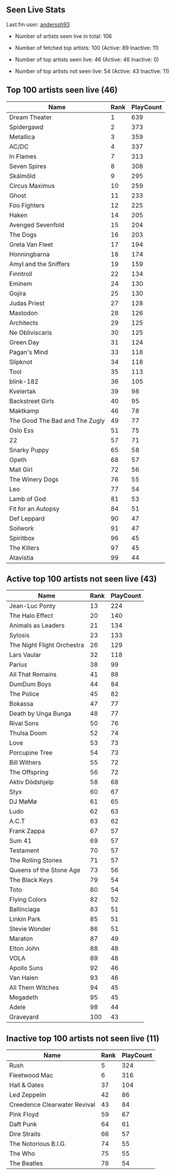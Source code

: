 ## Seen Live Stats

Last.fm user: [anderssh93](https://www.last.fm/user/anderssh93)

- Number of artists seen live in total: 106

- Number of fetched top artists: 100 (Active: 89 Inactive: 11)

- Number of top artists seen live: 46 (Active: 46 Inactive: 0)

- Number of top artists not seen live: 54 (Active: 43 Inactive: 11)

## Top 100 artists seen live (46)

Name                           | Rank | PlayCount
------------------------------ | ---- | ---------
Dream Theater                  | 1    | 639      
Spidergawd                     | 2    | 373      
Metallica                      | 3    | 359      
AC/DC                          | 4    | 337      
In Flames                      | 7    | 313      
Seven Spires                   | 8    | 308      
Skálmöld                       | 9    | 295      
Circus Maximus                 | 10   | 259      
Ghost                          | 11   | 233      
Foo Fighters                   | 12   | 225      
Haken                          | 14   | 205      
Avenged Sevenfold              | 15   | 204      
The Dogs                       | 16   | 203      
Greta Van Fleet                | 17   | 194      
Honningbarna                   | 18   | 174      
Amyl and the Sniffers          | 19   | 159      
Finntroll                      | 22   | 134      
Eminem                         | 24   | 130      
Gojira                         | 25   | 130      
Judas Priest                   | 27   | 128      
Mastodon                       | 28   | 126      
Architects                     | 29   | 125      
Ne Obliviscaris                | 30   | 125      
Green Day                      | 31   | 124      
Pagan's Mind                   | 33   | 118      
Slipknot                       | 34   | 118      
Tool                           | 35   | 113      
blink-182                      | 36   | 105      
Kvelertak                      | 39   | 98       
Backstreet Girls               | 40   | 95       
Maktkamp                       | 46   | 78       
The Good The Bad and The Zugly | 49   | 77       
Oslo Ess                       | 51   | 75       
22                             | 57   | 71       
Snarky Puppy                   | 65   | 58       
Opeth                          | 68   | 57       
Mall Girl                      | 72   | 56       
The Winery Dogs                | 76   | 55       
Leo                            | 77   | 54       
Lamb of God                    | 81   | 53       
Fit for an Autopsy             | 84   | 51       
Def Leppard                    | 90   | 47       
Soilwork                       | 91   | 47       
Spiritbox                      | 96   | 45       
The Killers                    | 97   | 45       
Atavistia                      | 99   | 44       

## Active top 100 artists not seen live (43)

Name                       | Rank | PlayCount
-------------------------- | ---- | ---------
Jean-Luc Ponty             | 13   | 224      
The Halo Effect            | 20   | 140      
Animals as Leaders         | 21   | 134      
Sylosis                    | 23   | 133      
The Night Flight Orchestra | 26   | 129      
Lars Vaular                | 32   | 118      
Parius                     | 38   | 99       
All That Remains           | 41   | 88       
DumDum Boys                | 44   | 84       
The Police                 | 45   | 82       
Bokassa                    | 47   | 77       
Death by Unga Bunga        | 48   | 77       
Rival Sons                 | 50   | 76       
Thulsa Doom                | 52   | 74       
Love                       | 53   | 73       
Porcupine Tree             | 54   | 73       
Bill Withers               | 55   | 72       
The Offspring              | 56   | 72       
Aktiv Dödshjelp            | 58   | 68       
Styx                       | 60   | 67       
DJ MøMø                    | 61   | 65       
Ludo                       | 62   | 63       
A.C.T                      | 63   | 62       
Frank Zappa                | 67   | 57       
Sum 41                     | 69   | 57       
Testament                  | 70   | 57       
The Rolling Stones         | 71   | 57       
Queens of the Stone Age    | 73   | 56       
The Black Keys             | 79   | 54       
Toto                       | 80   | 54       
Flying Colors              | 82   | 52       
Ballinciaga                | 83   | 51       
Linkin Park                | 85   | 51       
Stevie Wonder              | 86   | 51       
Maraton                    | 87   | 49       
Elton John                 | 88   | 48       
VOLA                       | 89   | 48       
Apollo Suns                | 92   | 46       
Van Halen                  | 93   | 46       
All Them Witches           | 94   | 45       
Megadeth                   | 95   | 45       
Adele                      | 98   | 44       
Graveyard                  | 100  | 43       

## Inactive top 100 artists not seen live (11)

Name                         | Rank | PlayCount
---------------------------- | ---- | ---------
Rush                         | 5    | 324      
Fleetwood Mac                | 6    | 316      
Hall & Oates                 | 37   | 104      
Led Zeppelin                 | 42   | 86       
Creedence Clearwater Revival | 43   | 84       
Pink Floyd                   | 59   | 67       
Daft Punk                    | 64   | 61       
Dire Straits                 | 66   | 57       
The Notorious B.I.G.         | 74   | 55       
The Who                      | 75   | 55       
The Beatles                  | 78   | 54       
